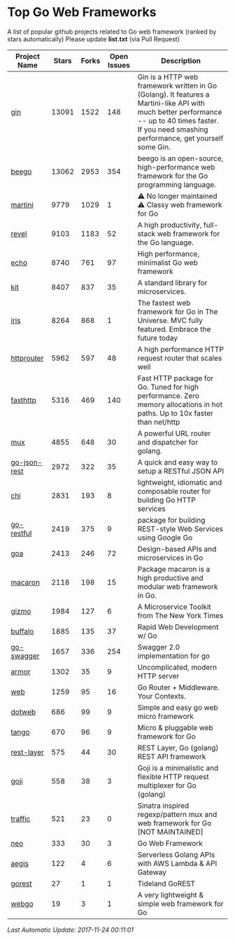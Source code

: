 # Top Go Web Frameworks
A list of popular github projects related to Go web framework (ranked by stars automatically)
Please update **list.txt** (via Pull Request)

| Project Name | Stars | Forks | Open Issues | Description |
| ------------ | ----- | ----- | ----------- | ----------- |
| [gin](https://github.com/gin-gonic/gin) | 13091 | 1522 | 148 | Gin is a HTTP web framework written in Go (Golang). It features a Martini-like API with much better performance -- up to 40 times faster. If you need smashing performance, get yourself some Gin. |
| [beego](https://github.com/astaxie/beego) | 13062 | 2953 | 354 | beego is an open-source, high-performance web framework for the Go programming language. |
| [martini](https://github.com/go-martini/martini) | 9779 | 1029 | 1 | ⚠️ No longer maintained ⚠️  Classy web framework for Go |
| [revel](https://github.com/revel/revel) | 9103 | 1183 | 52 | A high productivity, full-stack web framework for the Go language. |
| [echo](https://github.com/labstack/echo) | 8740 | 761 | 97 | High performance, minimalist Go web framework |
| [kit](https://github.com/go-kit/kit) | 8407 | 837 | 35 | A standard library for microservices. |
| [iris](https://github.com/kataras/iris) | 8264 | 868 | 1 | The fastest web framework for Go in The Universe. MVC fully featured. Embrace the future today |
| [httprouter](https://github.com/julienschmidt/httprouter) | 5962 | 597 | 48 | A high performance HTTP request router that scales well |
| [fasthttp](https://github.com/valyala/fasthttp) | 5316 | 469 | 140 | Fast HTTP package for Go. Tuned for high performance. Zero memory allocations in hot paths. Up to 10x faster than net/http |
| [mux](https://github.com/gorilla/mux) | 4855 | 648 | 30 | A powerful URL router and dispatcher for golang. |
| [go-json-rest](https://github.com/ant0ine/go-json-rest) | 2972 | 322 | 35 | A quick and easy way to setup a RESTful JSON API |
| [chi](https://github.com/go-chi/chi) | 2831 | 193 | 8 | lightweight, idiomatic and composable router for building Go HTTP services |
| [go-restful](https://github.com/emicklei/go-restful) | 2419 | 375 | 9 | package for building REST-style Web Services using Google Go |
| [goa](https://github.com/goadesign/goa) | 2413 | 246 | 72 | Design-based APIs and microservices in Go |
| [macaron](https://github.com/go-macaron/macaron) | 2118 | 198 | 15 | Package macaron is a high productive and modular web framework in Go. |
| [gizmo](https://github.com/NYTimes/gizmo) | 1984 | 127 | 6 | A Microservice Toolkit from The New York Times |
| [buffalo](https://github.com/gobuffalo/buffalo) | 1885 | 135 | 37 | Rapid Web Development w/ Go |
| [go-swagger](https://github.com/go-swagger/go-swagger) | 1657 | 336 | 254 | Swagger 2.0 implementation for go |
| [armor](https://github.com/labstack/armor) | 1302 | 35 | 9 | Uncomplicated, modern HTTP server |
| [web](https://github.com/gocraft/web) | 1259 | 95 | 16 | Go Router + Middleware. Your Contexts. |
| [dotweb](https://github.com/devfeel/dotweb) | 686 | 99 | 9 | Simple and easy go web micro framework |
| [tango](https://github.com/lunny/tango) | 670 | 96 | 9 | Micro & pluggable web framework for Go |
| [rest-layer](https://github.com/rs/rest-layer) | 575 | 44 | 30 | REST Layer, Go (golang) REST API framework |
| [goji](https://github.com/goji/goji) | 558 | 38 | 3 | Goji is a minimalistic and flexible HTTP request multiplexer for Go (golang) |
| [traffic](https://github.com/pilu/traffic) | 521 | 23 | 0 | Sinatra inspired regexp/pattern mux and web framework for Go [NOT MAINTAINED] |
| [neo](https://github.com/ivpusic/neo) | 333 | 30 | 3 | Go Web Framework |
| [aegis](https://github.com/tmaiaroto/aegis) | 122 | 4 | 6 | Serverless Golang APIs with AWS Lambda & API Gateway |
| [gorest](https://github.com/tideland/gorest) | 27 | 1 | 1 | Tideland GoREST |
| [webgo](https://github.com/bnkamalesh/webgo) | 19 | 3 | 1 | A very lightweight & simple web framework for Go |

*Last Automatic Update: 2017-11-24 00:11:01*